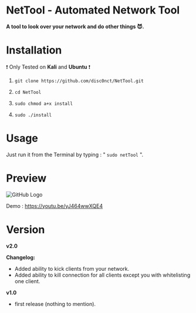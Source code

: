 
# NetTool - Automated Network Tool
**A tool to look over your network and do other things 😈.**

# Installation 

 ❗ Only Tested on **Kali** and **Ubuntu** ❗
 
1. `git clone https://github.com/disc0nct/NetTool.git`
 
2. `cd NetTool`
 
3. `sudo chmod a+x install`

4. `sudo ./install`
# Usage

Just run it from the Terminal by typing : " `sudo netTool` ".

# Preview 

![GitHub Logo](https://imgur.com/EKLiPlV.png)

Demo : https://youtu.be/yJ464wwXQE4

# Version 
**v2.0** 

 **Changelog:**
 - Added ability to kick clients from your network.
 - Added ability to kill connection for all clients except you with whitelisting one client.
 
**v1.0**
 - first release (nothing to mention).
